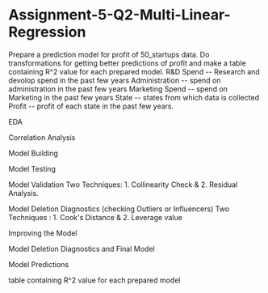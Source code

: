 # Assignment-5-Q2-Multi-Linear-Regression
Prepare a prediction model for profit of 50_startups data. Do transformations for getting better predictions of profit and make a table containing R^2 value for each prepared model. R&D Spend -- Research and devolop spend in the past few years Administration -- spend on administration in the past few years Marketing Spend -- spend on Marketing in the past few years State -- states from which data is collected Profit -- profit of each state in the past few years.

EDA

Correlation Analysis

Model Building

Model Testing

Model Validation Two Techniques: 1. Collinearity Check & 2. Residual Analysis.

Model Deletion Diagnostics (checking Outliers or Influencers) Two Techniques : 1. Cook's Distance & 2. Leverage value

Improving the Model

Model Deletion Diagnostics and Final Model

Model Predictions

table containing R^2 value for each prepared model
